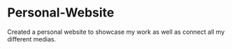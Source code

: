 # Personal-Website
Created a personal website to showcase my work as well as connect all my different medias.
